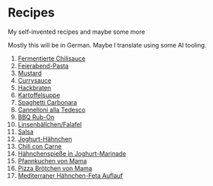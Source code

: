 # Recipes

My self-invented recipes and maybe some more

Mostly this will be in German. Maybe I translate using some AI tooling.

1) [Fermentierte Chilisauce](Fermentierte_Chilisauce.md)
2) [Feierabend-Pasta](FeierabendPasta.md)
3) [Mustard](Mustard.md)
4) [Currysauce](Currysauce.md)
5) [Hackbraten](Hackbraten.md)
6) [Kartoffelsuppe](Kartoffelsuppe.md)
7) [Spaghetti Carbonara](Spagehtti_Carbonara.md)
8) [Cannelloni alla Tedesco](Cannelloni_alla_tedesco.md)
9) [BBQ Rub-On](BBQ_RubOn.md)
10) [Linsenbällchen/Falafel](Linsenbällchen.md)
11) [Salsa](Salsa.md)
12) [Joghurt-Hähnchen](Joghurt-Hähnchen.md)
14) [Chili con Carne](Chili_con_Carne.md)
15) [Hähnchenspieße in Joghurt-Marinade](Hähnchenspieße_in_Joghurt_Marinade.md)
16) [Pfannkuchen von Mama](Pfannkuchen_von_Mama.md)
17) [Pizza Brötchen von Mama](Pizza-Baguette.md)
18) [Mediterraner Hähnchen-Feta Auflauf](Mediterraner_Hähnchen-Feta_Auflauf.md)